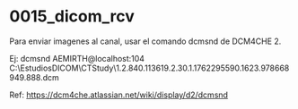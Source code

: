# 0015_dicom_rcv

Para enviar imagenes al canal, usar el comando dcmsnd de DCM4CHE 2.

Ej: dcmsnd AEMIRTH@localhost:104 C:\EstudiosDICOM\CTStudy\1.2.840.113619.2.30.1.1762295590.1623.978668949.888.dcm

Ref: https://dcm4che.atlassian.net/wiki/display/d2/dcmsnd
